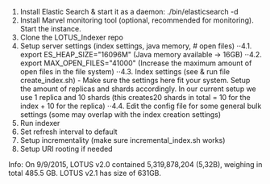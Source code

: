 
1. Install Elastic Search & start it as a daemon: ./bin/elasticsearch -d
2. Install Marvel monitoring tool (optional, recommended for monitoring). Start the instance.
3. Clone the LOTUS_Indexer repo
4. Setup server settings (index settings, java memory, # open files)
⋅⋅4.1. export ES_HEAP_SIZE="16096M" (Java memory available -> 16GB)
⋅⋅4.2. export MAX_OPEN_FILES="41000" (Increase the maximum amount of open files in the file system)
⋅⋅4.3. Index settings (see & run file create_index.sh) - Make sure the settings here fit your system. Setup the amount of replicas and shards accordingly. In our current setup we use 1 replica and 10 shards (this creates20 shards in total = 10 for the index + 10 for the replica)
⋅⋅4.4. Edit the config file for some general bulk settings (some may overlap with the index creation settings)
5. Run indexer
6. Set refresh interval to default
7. Setup incrementality (make sure incremental_index.sh works)
8. Setup URI rooting if needed



Info: On 9/9/2015, LOTUS v2.0 contained 5,319,878,204 (5,32B), weighing in total 485.5 GB.
LOTUS v2.1 has size of 631GB.
